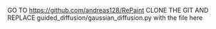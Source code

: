 GO TO https://github.com/andreas128/RePaint
CLONE THE GIT AND REPLACE guided_diffusion/gaussian_diffusion.py with the file here

